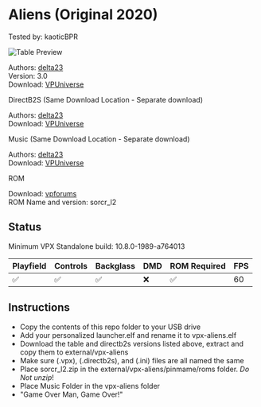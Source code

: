 # Aliens (Original 2020)
Tested by: kaoticBPR

![Table Preview](https://vpuniverse.com/screenshots/monthly_2024_04/AliensDesktop.png.0e972b187963b7b693040266c9c85567.png)

Authors: [delta23](https://vpuniverse.com/profile/1187-delta23/)  
Version: 3.0  
Download: [VPUniverse](https://vpuniverse.com/files/file/19644-aliens-30-final-release/)

DirectB2S (Same Download Location - Separate download)

Authors: [delta23](https://vpuniverse.com/profile/1187-delta23/)  
Download: [VPUniverse](https://vpuniverse.com/files/file/19644-aliens-30-final-release/)

Music (Same Download Location - Separate download)

Authors: [delta23](https://vpuniverse.com/profile/1187-delta23/)  
Download: [VPUniverse](https://vpuniverse.com/files/file/19644-aliens-30-final-release/)

ROM

Download: [vpforums](http://www.vpforums.org/index.php?app=downloads&showfile=888)  
ROM Name and version: sorcr_l2

## Status 

Minimum VPX Standalone build: 10.8.0-1989-a764013

| Playfield | Controls | Backglass | DMD | ROM Required | FPS | 
|-----------|----------|-----------|-----|--------------|-----|
| :white_check_mark: | :white_check_mark: | :white_check_mark: | :x: | :white_check_mark: | 60 |

## Instructions

- Copy the contents of this repo folder to your USB drive
- Add your personalized launcher.elf and rename it to vpx-aliens.elf
- Download the table and directb2s versions listed above, extract and copy them to external/vpx-aliens
- Make sure (.vpx), (.directb2s), and (.ini) files are all named the same
- Place sorcr_l2.zip in the external/vpx-aliens/pinmame/roms folder. *Do Not unzip*!
- Place Music Folder in the vpx-aliens folder
- "Game Over Man, Game Over!"
